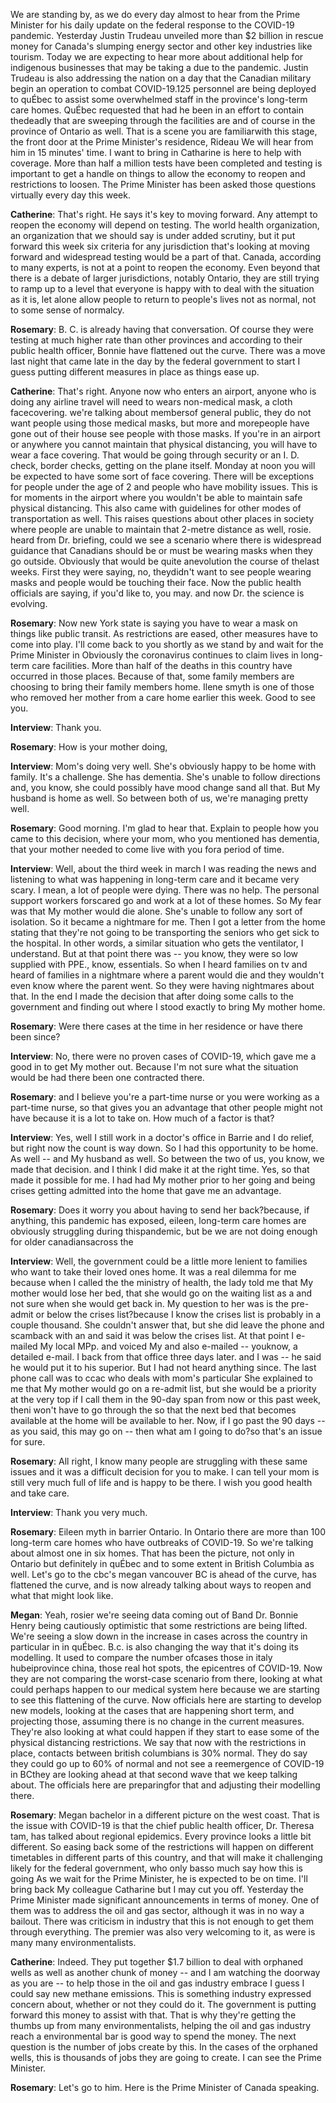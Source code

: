 

We are standing by, as we do every day almost to hear from the Prime Minister for his daily update on the federal response to the COVID-19 pandemic.
Yesterday Justin Trudeau unveiled more than $2 billion in rescue money for Canada's slumping energy sector and other key industries like tourism.
Today we are expecting to hear more about additional help for indigenous businesses that may be taking a due to the pandemic.
Justin Trudeau is also addressing the nation on a day that the Canadian military begin an operation to combat COVID-19.125 personnel are being deployed to quÉbec to assist some overwhelmed staff in the province's long-term care homes.
QuÉbec requested that had he been in an effort to contain thedeadly  that are sweeping through the facilities are and of course in the province of Ontario as well.
That is a scene you are familiarwith  this stage, the front door at the Prime Minister's residence, Rideau  We will hear from him in 15 minutes' time.
I want to bring in Catharine   is here to help with coverage.
More than half a million tests have been completed and testing is important to get a handle on things to allow the economy to reopen and restrictions to loosen.
The Prime Minister has been asked those questions virtually every day this week.



**Catherine**:
That's right.
He says it's key to moving forward.
Any attempt to reopen the economy will depend on testing.
The world health organization, an organization that we should say is under added scrutiny, but it put forward this week six criteria for any jurisdiction that's looking at moving forward and widespread testing would be a part of that.
Canada, according to many experts, is not at a point to reopen the economy.
Even beyond that there is a debate of larger jurisdictions, notably Ontario, they are still trying to ramp up to a level that everyone is happy with to deal with the situation as it is, let alone allow people to return to people's lives not as normal, not to some sense of normalcy.



**Rosemary**:
B. C. is already having that conversation.
Of course they were testing at much higher rate than other provinces and according to their public health officer, Bonnie  have flattened out the curve.
There was a move last night that came late in the day by the federal government to start I guess putting different measures in place as things ease up.



**Catherine**:
That's right.
Anyone now who enters an airport, anyone who is doing any airline travel will need to wears non-medical mask, a cloth facecovering.
 we're talking about membersof  general public, they do not want people using those medical masks, but more and morepeople  have gone out of their house see people with those masks.
If you're in an airport or anywhere you cannot maintain that physical distancing, you will have to wear a face covering.
That would be going through security or an I. D. check, border checks, getting on the plane itself.
Monday at noon you will be expected to have some sort of face covering.
There will be exceptions for people under the age of 2 and people who have mobility issues.
This is for moments in the airport where you wouldn't be able to maintain safe physical distancing.
This also came with guidelines for other modes of transportation as well.
This raises questions about other places in society where people are unable to maintain that 2-metre distance as well, rosie.
 heard from Dr.    briefing, could we see a scenario where there is widespread guidance that Canadians should be or must be wearing masks when they go outside.
Obviously that would be quite anevolution  the course of thelast  weeks.
First they were saying, no, theydidn't want to see people wearing masks and people would be touching their face.
Now the public health officials are saying, if you'd like to, you may.
and now Dr.   the science is evolving.



**Rosemary**:
Now new York state is saying you have to wear a mask on things like public transit.
As restrictions are eased, other measures have to come into play.
 I'll come back to you shortly as we stand by and wait for the Prime Minister in  Obviously the coronavirus continues to claim lives in long-term care facilities.
More than half of the deaths in this country have occurred in those places.
Because of that, some family members are choosing to bring their family members home.
Ilene smyth is one of those who removed her mother from a care home earlier this week.
Good to see you.



**Interview**:
Thank you.



**Rosemary**:
How is your mother doing, 



**Interview**:
Mom's doing very well.
She's obviously happy to be home with family.
It's a challenge.
She has dementia.
She's unable to follow directions and, you know, she could possibly have mood change sand all that.
But My husband is home as well.
So between both of us, we're managing pretty well.



**Rosemary**:
Good morning.
I'm glad to hear that.
Explain to people how you came to this decision, where your mom, who you mentioned has dementia, that your mother needed to come live with you fora period of time.



**Interview**:
Well, about the third week in march I was reading the news and listening to what was happening in long-term care and it became very scary.
I mean, a lot of people were dying.
There was no help.
The personal support workers forscared  go and work at a lot of these homes.
So My fear was that My mother would die alone.
She's unable to follow any sort of isolation.
So it became a nightmare for me. Then I got a letter from the home stating that they're not going to be transporting the seniors who get sick to the hospital.
In other words, a similar situation who gets the ventilator, I understand.
But at that point there was -- you know, they were so low supplied with PPE.,  know, essentials.
So when I heard families on tv and heard of families in a nightmare where a parent would die and they wouldn't even know where the parent went.
So they were having nightmares about that.
In the end I made the decision that after doing some calls to the government and finding out where I stood exactly to bring My mother home.



**Rosemary**:
Were there cases  at the time in her residence or have there been since?



**Interview**:
No, there were no proven cases of COVID-19, which gave me a good in to get My mother out.
Because I'm not sure what the situation would be had there been one contracted there.



**Rosemary**:
and I believe you're a part-time nurse or you were working as a part-time nurse, so that gives you an advantage that other people might not have because it is a lot to take on. How much of a factor is that?



**Interview**:
Yes, well I still work in a doctor's office in Barrie and I do relief, but right now the count is way down.
So I had this opportunity to be home.
As well -- and My husband as well.
So between the two of us, you know, we made that decision.
and I think I did make it at the right time.
Yes, so that made it possible for me. I had had My mother prior to her going and being crises getting admitted into the home that gave me an advantage.



**Rosemary**:
Does it worry you about having to send her back?because, if anything, this pandemic has exposed, eileen,  long-term care homes are obviously struggling during thispandemic, but  be we are not doing enough for older canadiansacross the 



**Interview**:
Well, the government could be a little more lenient to families who want to take their loved ones home.
It was a real dilemma for me because when I called the  the ministry of health, the lady told me that My mother would lose her bed, that she would go on the waiting list as a  and not sure when she would get back in. My question to her was is the pre-admit  or below the crises list?because I know the crises list is probably in a couple thousand.
She couldn't answer that, but she did leave the phone and scamback with an  and said it was below the crises list.
At that point I e-mailed My local MPp.
and voiced My  and also e-mailed -- youknow, a detailed e-mail.
I  back from that office three days later.
and I was -- he said he would put it to his superior.
But I had not heard anything since.
The last phone call was to ccac who deals with mom's particular  She explained to me that My mother would go on a re-admit list, but she would be a priority at the very top if I call them in the 90-day span from now or this past week, theni won't have to go through the  so that the next bed that becomes available at the home will be available to her.
Now, if I go past the 90 days --as you said, this may go on -- then what am I going to do?so that's an issue for sure.



**Rosemary**:
All right,  I know many people are struggling with these same issues and it was a difficult decision for you to make.
I can tell your mom is still very much full of life and is happy to be there.
I wish you good health and take care.



**Interview**:
Thank you very much.



**Rosemary**:
Eileen myth in barrier Ontario.
In Ontario there are more than 100 long-term care homes who have outbreaks of COVID-19. So we're talking about almost one in six homes.
That has been the picture, not only in Ontario but definitely in quÉbec and to some extent in British Columbia as well.
Let's go to the cbc's megan   vancouver  BC is ahead of the curve, has flattened the curve, and is now already talking about ways to reopen and what that might look like.



**Megan**:
Yeah, rosier we're seeing data coming out of Band Dr. Bonnie Henry being cautiously optimistic that some restrictions are being lifted.
We're seeing a slow down in the increase in cases across the country in particular in  in quÉbec.
B.c. is also changing the way that it's doing its modelling.
It used to compare the number ofcases  those in italy  hubeiprovince  china, those real hot spots, the epicentres of COVID-19. Now they are not comparing the worst-case scenario from there, looking at what could perhaps happen to our medical system here because we are starting to see this flattening of the curve.
Now officials here are starting to develop new models, looking at the cases that are happening short term, and projecting those, assuming there is no change in the current measures.
They're also looking at what could happen if they start to ease some of the physical distancing restrictions.
We say that now with the restrictions in place, contacts between british columbians is 30%  normal.
They do say they could go up to 60% of normal and not see a reemergence of COVID-19 in BCthey are  looking ahead at that second wave that we keep talking about.
The officials here are preparingfor that and adjusting their modelling there.



**Rosemary**:
Megan bachelor in  a different picture on the west coast.
That is the issue with COVID-19 is that the chief public health officer, Dr. Theresa tam, has talked about regional epidemics.
Every province looks a little bit different.
So easing back some of the restrictions will happen on different timetables in different parts of this country, and that will make it challenging likely for the federal government, who only basso much say how this is going  As we wait for the Prime Minister, he is expected to be on time.
I'll bring back My colleague Catharine  but I may cut you off.
Yesterday the Prime Minister made significant announcements in terms of money.
One of them was to address the oil and gas sector, although it was in no way a bailout.
There was criticism in industry that this is not enough to get them through everything.
The premier was also very welcoming to it, as were is many many environmentalists.



**Catherine**:
Indeed.
They put together $1.7 billion to deal with orphaned wells as well as another chunk of money -- and I am watching the doorway as you are -- to help those in the oil and gas industry embrace I guess I could say new methane emissions.
This is something industry expressed concern about, whether or not they could do it. The government is putting forward this money to assist with that.
That is why they're getting the thumbs up from many environmentalists, helping the oil and gas industry reach a environmental bar is good way to spend the money.
The next question is the number of jobs create by this.
In the cases of the orphaned wells, this is thousands of jobs they are going to create.
I can see the Prime Minister.



**Rosemary**:
Let's go to him.
Here is the Prime Minister of Canada speaking.
